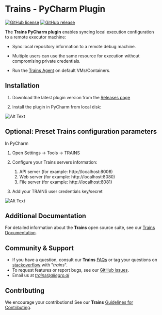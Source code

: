 # Trains - PyCharm Plugin


[![GitHub license](https://img.shields.io/github/license/allegroai/trains-pycharm-plugin.svg)](https://img.shields.io/github/license/allegroai/trains-pycharm-plugin.svg)
[![GitHub release](https://img.shields.io/github/release-pre/allegroai/trains-pycharm-plugin.svg)](https://img.shields.io/github/release-pre/allegroai/trains-pycharm-plugin.svg)

The **Trains PyCharm plugin** enables syncing local execution configuration to a remote executor machine:

* Sync local repository information to a remote debug machine.

* Multiple users can use the same resource for execution without compromising private credentials.

* Run the [Trains Agent](https://github.com/allegroai/trains-agent) on default VMs/Containers.

## Installation

1. Download the latest plugin version from the [Releases page](https://github.com/allegroai/trains-pycharm-plugin/releases) 

1. Install the plugin in PyCharm from local disk:

![Alt Text](https://github.com/allegroai/trains-pycharm-plugin/blob/master/docs/screenshot_plugins.png?raw=true)


## Optional: Preset Trains configuration parameters

In PyCharm
1. Open Settings -> Tools -> TRAINS

1. Configure your Trains servers information:
    1. API server (for example: http://localhost:8008)
    1. Web server (for example: http://localhost:8080)
    1. File server  (for example: http://localhost:8081)
3. Add your TRAINS user credentials key/secret

![Alt Text](https://github.com/allegroai/trains-pycharm-plugin/blob/master/docs/screenshot_config.png?raw=true)

## Additional Documentation

For detailed information about the **Trains** open source suite, see our [Trains Documentation](https://allegro.ai/docs).

## Community & Support

* If you have a question, consult our **Trains** [FAQs](https://allegro.ai/docs/faq/faq) or tag your questions on [stackoverflow](https://stackoverflow.com/questions/tagged/trains) with "*trains*".
* To request features or report bugs, see our [GitHub issues](https://github.com/allegroai/trains-pycharm-plugin/issues).
* Email us at *[trains@allegro.ai](mailto:trains@allegro.ai?subject=Trains)*

## Contributing

We encourage your contributions! See our **Trains** [Guidelines for Contributing](https://github.com/allegroai/trains/blob/master/docs/contributing.md).


